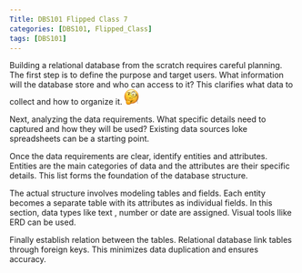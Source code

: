 ```yaml
---
Title: DBS101 Flipped Class 7
categories: [DBS101, Flipped_Class]
tags: [DBS101]
---
```


Building a relational database from the scratch requires careful planning. The first step is to define the purpose and target users. What information will the database store and who can access to it? This clarifies what data to collect and how to organize it.
<img src="..\assets\m2i8b1K9d3d3b1N4.png" alt="Alt Text" width="25">

Next, analyzing the data requirements. What specific details need to captured and how they will be used? Existing data sources loke spreadsheets can be a starting point.

Once the data requirements are clear, identify entities and attributes. Entities are the main categories of data and the attributes are their specific details. This list forms the foundation of the database structure.

The actual structure involves modeling tables and fields. Each entity becomes a separate table with its attributes as individual fields. In this section, data types like text , number or date are assigned. Visual tools llike ERD can be used.

Finally establish relation between the tables. Relational database link tables through foreign keys. This minimizes data duplication and ensures accuracy.

